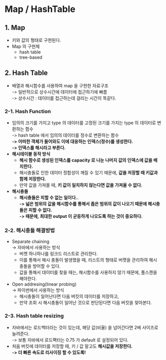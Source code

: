 # Map / HashTable

## 1. Map

* 키와 값의 형태로 구현된다.
* Map 의 구현체
  * hash table
  * tree-based

## 2. Hash Table

* 배열과 해시함수를 사용하여 map 을 구현한 자료구조\
  \-> 일반적으로 상수시간에 데이터에 접근하기에 빠름 \
  \-> 상수시간 : 데이터를 접근하는데 걸리는 시간이 똑같다.&#x20;

### 2-1. Hash Function

* 임의의 크기를 가지고 type 의 데이터를 고정된 크기를 가지는 type 의 데이터로 변환하는 함수\
  \-> hash table 에서 임의의 데이터를 정수로 변환하는 함수\
  **-> 어떠한 객체가 들어와도 이에 대응하는 인덱스(정수)를 생성한다.**\
  **-> 인덱스를 해시라고 부른다.**&#x20;
* **해시테이블 동작 방식**
  * **해시 함수로 생성된 인덱스를 capacity 로 나눈 나머지 값의 인덱스에 값을 배치한다.**&#x20;
  * 해시충돌로 인한 데이터 정합성이 깨질 수 있기 때문에, **값을 저장할 때 키값과 함께 저장한다.**&#x20;
  * 만약 값을 가져올 때, **키 값이 일치하지 않는다면 값을 가져올 수 없다.**&#x20;
* **해시충돌**
  * **해시충돌은 피할 수 없는 일이다..** \
    **-> 넓은 범위의 값을 해시함수를 통해서 좁은 범위의 값이 나오기 때문에 해시충돌은 피할 수 없다.** \
    **-> 때문에, 최대한 output 이 균등하게 나오도록 하는 것이 중요하다.**&#x20;

### **2-2. 해시충돌 해결방법**

* Separate chaining\
  \-> 자바에서 사용하는 방식
  * 버켓 하나하나를 링크드 리스트로 관리한다.&#x20;
  * 이를 통해서 해시 충돌이 발생했을 때, 리스트의 형태로 버켓을 관리하여 해시 충돌을 방어할 수 있다.&#x20;
  * 값을 통해서 데이터를 찾을 때는, 해시함수를 사용하지 않기 때문에, 풀스캔을 해야한다.&#x20;
* Open addresing(linear probing)\
  \-> 파이썬에서 사용하는 방식
  * 해시충돌이 일어난다면 다음 버킷의 데이터를 저장하고,
  * 만약 조회 시 해시충돌이 일어난 것으로 판단된다면 다음 버킷을 찾아본다.&#x20;

### 2-3. Hash table resizing

* 자바에서는 로드백터라는 것이 있는데, 해당 값(비율) 을 넘어간다면 2배 사이즈로 늘려준다. \
  \-> 보통 자바에서 로드팩터는 0.75 가 default 로 설정되어 있다.&#x20;
* 처음 버킷에 데이터를 저장할 때, 키 / 값 말고도 **해시값을 저장한다.**\
  **-> 더 빠른 속도로 리사이징 할 수 있도록!**



